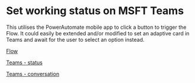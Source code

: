 # Set working status on MSFT Teams

This utilises the PowerAutomate mobile app to click a button to trigger the Flow. It could easily be extended and/or modified to set an adaptive card in Teams and await for the user to select an option instead.

[Flow](https://raw.githubusercontent.com/akarisolutions/set-status-on-teams/main/screenshots/main1.png)

[Teams - status](https://raw.githubusercontent.com/akarisolutions/set-status-on-teams/main/screenshots/main2.png)

[Teams - conversation](https://raw.githubusercontent.com/akarisolutions/set-status-on-teams/main/screenshots/main3.png)
